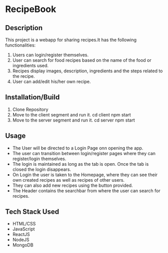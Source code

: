 # RecipeBook

## Description

This project is a webapp for sharing recipes.It has the following functionalities:
1) Users can login/register themselves. 
2) User can search for food recipes based on the name of the food or ingredients used. 
3) Recipes display images, description, ingredients and the steps related to the recipe. 
4) User can add/edit his/her own recipe.

## Installation/Build

1) Clone Repository
2) Move to the client segment and run it.
    cd client
    npm start
3) Move to the server segment and run it.
    cd server
    npm start

## Usage

 - The User will be directed to a Login Page onn opening the app.
 - The user can transition between login/register pages where they can register/login themselves.
 - The login is maintained as long as the tab is open. Once the tab is closed the login disappears.
 - On Login the user is taken to the Homepage, where they can see their own created recipes as well as recipes of other users.
 - They can also add new recipes using the button provided.
 - The Header contains the searchbar from where the user can search for recipes.


## Tech Stack Used
 - HTML/CSS
 - JavaScript
 - ReactJS
 - NodeJS
 - MongoDB
